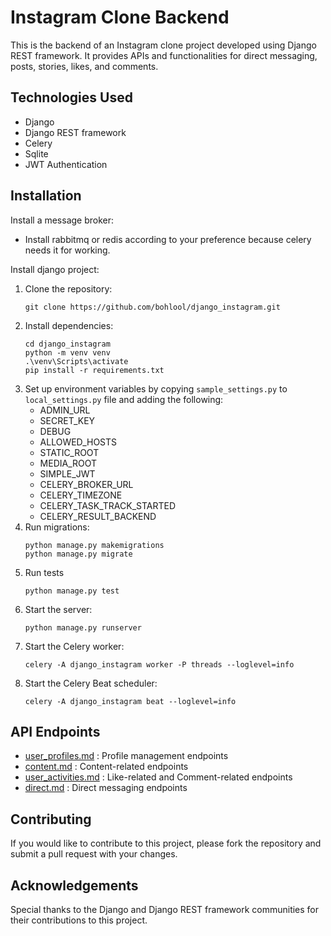 # Instagram Clone Backend

This is the backend of an Instagram clone project developed using Django REST framework. It provides APIs and
functionalities for direct messaging, posts, stories, likes, and comments.

## Technologies Used

- Django
- Django REST framework
- Celery
- Sqlite
- JWT Authentication

## Installation

Install a message broker:

- Install rabbitmq or redis according to your preference because celery needs it for working.

Install django project:

1. Clone the repository:
   ```
   git clone https://github.com/bohlool/django_instagram.git
   ```
2. Install dependencies:
   ```
   cd django_instagram
   python -m venv venv
   .\venv\Scripts\activate
   pip install -r requirements.txt
   ```
3. Set up environment variables by copying `sample_settings.py` to  `local_settings.py`  file and adding the following:
    - ADMIN_URL
    - SECRET_KEY
    - DEBUG
    - ALLOWED_HOSTS
    - STATIC_ROOT
    - MEDIA_ROOT
    - SIMPLE_JWT
    - CELERY_BROKER_URL
    - CELERY_TIMEZONE
    - CELERY_TASK_TRACK_STARTED
    - CELERY_RESULT_BACKEND
4. Run migrations:
   ```
   python manage.py makemigrations
   python manage.py migrate
   ```
5. Run tests
   ```
   python manage.py test
   ```
6. Start the server:
   ```
   python manage.py runserver
   ```
7. Start the Celery worker:
   ```
   celery -A django_instagram worker -P threads --loglevel=info
   ```
8. Start the Celery Beat scheduler:
   ```
   celery -A django_instagram beat --loglevel=info
   ```

## API Endpoints

- [user_profiles.md](doc%2Fuser_profiles.md) : Profile management endpoints
- [content.md](doc%2Fcontent.md) : Content-related endpoints
- [user_activities.md](doc%2Fuser_activities.md) : Like-related and Comment-related endpoints
- [direct.md](doc%2Fdirect.md) : Direct messaging endpoints

## Contributing

If you would like to contribute to this project, please fork the repository and submit a pull request with your changes.

## Acknowledgements

Special thanks to the Django and Django REST framework communities for their contributions to this project.
